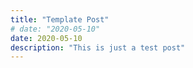 ```yaml
---
title: "Template Post"
# date: "2020-05-10"
date: 2020-05-10
description: "This is just a test post"
---
```

